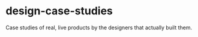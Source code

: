 # design-case-studies
Case studies of real, live products by the designers that actually built them.
